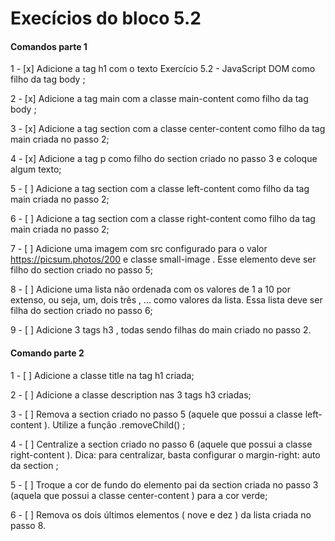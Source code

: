 # Execícios do bloco 5.2

#### Comandos parte 1
  1 - [x] Adicione a tag h1 com o texto Exercício 5.2 - JavaScript DOM como filho da tag body ;

  2 - [x] Adicione a tag main com a classe main-content como filho da tag body ;

  3 - [x] Adicione a tag section com a classe center-content como filho da tag main criada no passo 2;

  4 - [x] Adicione a tag p como filho do section criado no passo 3 e coloque algum texto;

  5 - [ ] Adicione a tag section com a classe left-content como filho da tag main criada no passo 2;

  6 - [ ] Adicione a tag section com a classe right-content como filho da tag main criada no passo 2;

  7 - [ ] Adicione uma imagem com src configurado para o valor https://picsum.photos/200 e classe 
  small-image . Esse elemento deve ser filho do section criado no passo 5;

  8 - [ ] Adicione uma lista não ordenada com os valores de 1 a 10 por extenso, ou seja, um, dois
  três , ... como valores da lista. Essa lista deve ser filha do section criado no passo 6;

  9 - [ ] Adicione 3 tags h3 , todas sendo filhas do main criado no passo 2.

  #### Comando parte 2

  1 - [ ] Adicione a classe title na tag h1 criada;

  2 - [ ] Adicione a classe description nas 3 tags h3 criadas;

  3 - [ ] Remova a section criado no passo 5 (aquele que possui a classe left-content ). Utilize a 
  função .removeChild() ;

  4 - [ ] Centralize a section criado no passo 6 (aquele que possui a classe right-content ). Dica: 
  para centralizar, basta configurar o margin-right: auto da section ;

  5 - [ ] Troque a cor de fundo do elemento pai da section criada no passo 3 (aquela que possui a 
  classe center-content ) para a cor verde;

  6 - [ ] Remova os dois últimos elementos ( nove e dez ) da lista criada no passo 8.
